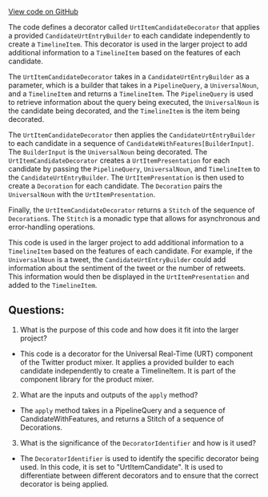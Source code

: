 [View code on GitHub](https://github.com/misbahsy/the-algorithm/product-mixer/component-library/src/main/scala/com/twitter/product_mixer/component_library/decorator/urt/UrtItemCandidateDecorator.scala)

The code defines a decorator called `UrtItemCandidateDecorator` that applies a provided `CandidateUrtEntryBuilder` to each candidate independently to create a `TimelineItem`. This decorator is used in the larger project to add additional information to a `TimelineItem` based on the features of each candidate.

The `UrtItemCandidateDecorator` takes in a `CandidateUrtEntryBuilder` as a parameter, which is a builder that takes in a `PipelineQuery`, a `UniversalNoun`, and a `TimelineItem` and returns a `TimelineItem`. The `PipelineQuery` is used to retrieve information about the query being executed, the `UniversalNoun` is the candidate being decorated, and the `TimelineItem` is the item being decorated.

The `UrtItemCandidateDecorator` then applies the `CandidateUrtEntryBuilder` to each candidate in a sequence of `CandidateWithFeatures[BuilderInput]`. The `BuilderInput` is the `UniversalNoun` being decorated. The `UrtItemCandidateDecorator` creates a `UrtItemPresentation` for each candidate by passing the `PipelineQuery`, `UniversalNoun`, and `TimelineItem` to the `CandidateUrtEntryBuilder`. The `UrtItemPresentation` is then used to create a `Decoration` for each candidate. The `Decoration` pairs the `UniversalNoun` with the `UrtItemPresentation`.

Finally, the `UrtItemCandidateDecorator` returns a `Stitch` of the sequence of `Decoration`s. The `Stitch` is a monadic type that allows for asynchronous and error-handling operations.

This code is used in the larger project to add additional information to a `TimelineItem` based on the features of each candidate. For example, if the `UniversalNoun` is a tweet, the `CandidateUrtEntryBuilder` could add information about the sentiment of the tweet or the number of retweets. This information would then be displayed in the `UrtItemPresentation` and added to the `TimelineItem`.
## Questions: 
 1. What is the purpose of this code and how does it fit into the larger project? 
- This code is a decorator for the Universal Real-Time (URT) component of the Twitter product mixer. It applies a provided builder to each candidate independently to create a TimelineItem. It is part of the component library for the product mixer.

2. What are the inputs and outputs of the `apply` method? 
- The `apply` method takes in a PipelineQuery and a sequence of CandidateWithFeatures, and returns a Stitch of a sequence of Decorations. 

3. What is the significance of the `DecoratorIdentifier` and how is it used? 
- The `DecoratorIdentifier` is used to identify the specific decorator being used. In this code, it is set to "UrtItemCandidate". It is used to differentiate between different decorators and to ensure that the correct decorator is being applied.